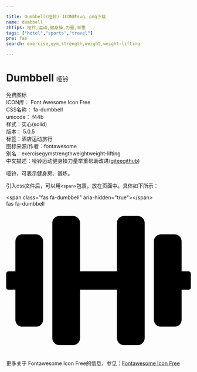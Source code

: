 ```yaml
---

title: Dumbbell(哑铃) ICON转svg、png下载
name: dumbbell
zhTips: 哑铃,运动,健身操,力量,举重
tags: ["hotel","sports","travel"]
pre: fas
search: exercise,gym,strength,weight,weight-lifting

---
```


# Dumbbell  <small style="font-size: 60%;font-weight: 100">哑铃</small>


<div class="detail-page">
<p>
<span><span class="badge-success badge">免费图标</span> </span>
<br/>
<span>
ICON库：
<span class="badge-secondary badge">Font Awesome Icon Free</span> 
</span>
<br/>
<span>
CSS名称：
<span class="badge-secondary badge">fa-dumbbell</span> 
</span>
<br/>
<span>
unicode：
<span class="badge-secondary badge">f44b</span> 
<copy-btn content='f44b' btn-title=""></copy-btn>
<copy-btn :content='String.fromCodePoint(parseInt("f44b", 16))' btn-title="复制U"></copy-btn>
</span><br/><span>样式：<span class="badge-light badge">实心(solid)</span></span>
<br/>
<span>
版本：
<span class="badge-secondary badge">5.0.5</span> 
</span><br/><span>标签：<span class="badge-light badge"><router-link to="/tags/hotel.html">酒店</router-link></span><span class="badge-light badge"><router-link to="/tags/sports.html">运动</router-link></span><span class="badge-light badge"><router-link to="/tags/travel.html">旅行</router-link></span></span>
<br/>
<span>图标来源/作者：<span class="badge-light badge">fontawesome</span></span> 
<br/>
<span>别名：<span class="badge-light badge">exercise</span><span class="badge-light badge">gym</span><span class="badge-light badge">strength</span><span class="badge-light badge">weight</span><span class="badge-light badge">weight-lifting</span></span><br/><span class="zh-detail">中文描述：<span class="badge-primary badge">哑铃</span><span class="badge-primary badge">运动</span><span class="badge-primary badge">健身操</span><span class="badge-primary badge">力量</span><span class="badge-primary badge">举重</span><span class="help-link"><span>帮助改进</span>(<a href="https://gitee.com/liuwave/icon-helper/edit/master/json/fontawesome/solid/dumbbell.json" target="_blank" rel="noopener noreferrer">gitee</a><a href="https://github.com/liuwave/icon-helper/edit/master/json/fontawesome/solid/dumbbell.json" target="_blank" rel="noopener noreferrer">github</a></span>)</span><br/>
</p>
</div><div class="description description alert alert-light">哑铃，可表示健身房、锻炼。</div>
<div class="alert alert-dark">
  <i class="fas fa-dumbbell fa-xs"></i>
  <i class="fas fa-dumbbell fa-sm"></i>
  <i class="fas fa-dumbbell fa-lg"></i>
  <i class="fas fa-dumbbell fa-2x"></i>
  <i class="fas fa-dumbbell fa-3x"></i>
  <i class="fas fa-dumbbell fa-5x"></i>
  <i class="fas fa-dumbbell fa-7x"></i>
</div>
<div>
  <p>引入css文件后，可以用<code>&lt;span&gt;</code>包裹，放在页面中。具体如下所示：    
  </p>
  <div class="alert alert-primary" style="font-size: 14px">
    &lt;span class="fas fa-dumbbell" aria-hidden="true"&gt;&lt;/span&gt;
    <copy-btn content='<span class="fas fa-dumbbell" aria-hidden="true"></span>'></copy-btn>
  </div>
  <div class="alert alert-secondary">
    <i class="fas fa-dumbbell"
    style="font-size: 24px"
    aria-hidden="true"></i> fas fa-dumbbell
    <copy-btn content="fas fa-dumbbell" btn-title="复制图标名称"></copy-btn>
  </div>
</div>
<div id="svg" class="svg-wrap">
<svg xmlns="http://www.w3.org/2000/svg" viewBox="0 0 640 512"><path d="M104 96H56c-13.3 0-24 10.7-24 24v104H8c-4.4 0-8 3.6-8 8v48c0 4.4 3.6 8 8 8h24v104c0 13.3 10.7 24 24 24h48c13.3 0 24-10.7 24-24V120c0-13.3-10.7-24-24-24zm528 128h-24V120c0-13.3-10.7-24-24-24h-48c-13.3 0-24 10.7-24 24v272c0 13.3 10.7 24 24 24h48c13.3 0 24-10.7 24-24V288h24c4.4 0 8-3.6 8-8v-48c0-4.4-3.6-8-8-8zM456 32h-48c-13.3 0-24 10.7-24 24v168H256V56c0-13.3-10.7-24-24-24h-48c-13.3 0-24 10.7-24 24v400c0 13.3 10.7 24 24 24h48c13.3 0 24-10.7 24-24V288h128v168c0 13.3 10.7 24 24 24h48c13.3 0 24-10.7 24-24V56c0-13.3-10.7-24-24-24z"/></svg>
</div>
<detail full-name='fa-dumbbell'></detail>
    
<div><p>更多关于  Fontawesome Icon Free的信息，参见：<a target="_blank" href="https://iconhelper.cn/fontawesome.html">Fontawesome Icon Free</a>
</p></div>
